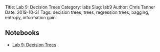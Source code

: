 Title: Lab 9: Decision Trees
Category: labs
Slug: lab9
Author: Chris Tanner
Date: 2019-10-31
Tags: decision trees, trees, regression trees, bagging, entropy, information gain


## Notebooks

- [Lab 9: Decision Trees]({filename}notes/cs109a_Lab9_Decision_Trees.ipynb)
